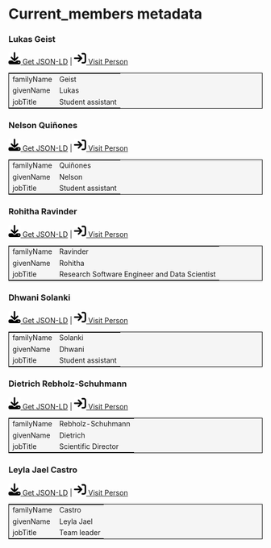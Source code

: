 # Current_members metadata

### Lukas Geist
<p><img src = "../images/get.svg" alt="Get JSON-LD"/><a href="https://github.com/zbmed-semtec/zbmed-semtec.github.io/blob/main/metadata\current_members\geist_0000-0002-2910-7982.json" target="_blank"> Get JSON-LD</a> | <a href="http://orcid.org/0000-0002-2910-7982" target="_blank"><img src = "../images/visit.svg" alt="Visit URL"/> Visit Person</a></p>
<table style="background-color: #F5F5F5; width: 100%; text-align: left; border: 1px solid black;">
<tbody>
<tr>
<td>familyName</td>
<td>Geist</td>
</tr>
<tr>
<td>givenName</td>
<td>Lukas</td>
</tr>
<tr>
<td>jobTitle</td>
<td>Student assistant</td>
</tr>
</tbody>
</table>

<script type="application/ld+json">
{
  "@context": "https://schema.org",
  "@type": "Person",
  "@id": "http://orcid.org/0000-0002-2910-7982",
  "familyName": "Geist",
  "givenName": "Lukas",
  "jobTitle": "Student assistant"
}
</script>

### Nelson Quiñones
<p><img src = "../images/get.svg" alt="Get JSON-LD"/><a href="https://github.com/zbmed-semtec/zbmed-semtec.github.io/blob/main/metadata\current_members\quinones_0000-0002-5037-0443.json" target="_blank"> Get JSON-LD</a> | <a href="https://orcid.org/0000-0002-5037-0443" target="_blank"><img src = "../images/visit.svg" alt="Visit URL"/> Visit Person</a></p>
<table style="background-color: #F5F5F5; width: 100%; text-align: left; border: 1px solid black;">
<tbody>
<tr>
<td>familyName</td>
<td>Quiñones</td>
</tr>
<tr>
<td>givenName</td>
<td>Nelson</td>
</tr>
<tr>
<td>jobTitle</td>
<td>Student assistant</td>
</tr>
</tbody>
</table>

<script type="application/ld+json">
{
  "@context": "https://schema.org",
  "@type": "Person",
  "@id": "https://orcid.org/0000-0002-5037-0443",
  "familyName": "Qui\u00f1ones",
  "givenName": "Nelson",
  "jobTitle": "Student assistant"
}
</script>

### Rohitha Ravinder
<p><img src = "../images/get.svg" alt="Get JSON-LD"/><a href="https://github.com/zbmed-semtec/zbmed-semtec.github.io/blob/main/metadata\current_members\ravinder_0009-0004-4484-6283.json" target="_blank"> Get JSON-LD</a> | <a href="https://orcid.org/0009-0004-4484-6283" target="_blank"><img src = "../images/visit.svg" alt="Visit URL"/> Visit Person</a></p>
<table style="background-color: #F5F5F5; width: 100%; text-align: left; border: 1px solid black;">
<tbody>
<tr>
<td>familyName</td>
<td>Ravinder</td>
</tr>
<tr>
<td>givenName</td>
<td>Rohitha</td>
</tr>
<tr>
<td>jobTitle</td>
<td>Research Software Engineer and Data Scientist</td>
</tr>
</tbody>
</table>

<script type="application/ld+json">
{
  "@context": "https://schema.org",
  "@type": "Person",
  "@id": "https://orcid.org/0009-0004-4484-6283",
  "familyName": "Ravinder",
  "givenName": "Rohitha",
  "jobTitle": "Research Software Engineer and Data Scientist"
}
</script>

### Dhwani Solanki
<p><img src = "../images/get.svg" alt="Get JSON-LD"/><a href="https://github.com/zbmed-semtec/zbmed-semtec.github.io/blob/main/metadata\current_members\solanki_0009-0004-1529-0095.json" target="_blank"> Get JSON-LD</a> | <a href="https://orcid.org/0009-0004-1529-0095" target="_blank"><img src = "../images/visit.svg" alt="Visit URL"/> Visit Person</a></p>
<table style="background-color: #F5F5F5; width: 100%; text-align: left; border: 1px solid black;">
<tbody>
<tr>
<td>familyName</td>
<td>Solanki</td>
</tr>
<tr>
<td>givenName</td>
<td>Dhwani</td>
</tr>
<tr>
<td>jobTitle</td>
<td>Student assistant</td>
</tr>
</tbody>
</table>

<script type="application/ld+json">
{
  "@context": "https://schema.org",
  "@type": "Person",
  "@id": "https://orcid.org/0009-0004-1529-0095",
  "familyName": "Solanki",
  "givenName": "Dhwani",
  "jobTitle": "Student assistant"
}
</script>

### Dietrich Rebholz-Schuhmann
<p><img src = "../images/get.svg" alt="Get JSON-LD"/><a href="https://github.com/zbmed-semtec/zbmed-semtec.github.io/blob/main/metadata\current_members\z_drs_0000-0002-1018-0370.json" target="_blank"> Get JSON-LD</a> | <a href="https://orcid.org/0000-0002-1018-0370" target="_blank"><img src = "../images/visit.svg" alt="Visit URL"/> Visit Person</a></p>
<table style="background-color: #F5F5F5; width: 100%; text-align: left; border: 1px solid black;">
<tbody>
<tr>
<td>familyName</td>
<td>Rebholz-Schuhmann</td>
</tr>
<tr>
<td>givenName</td>
<td>Dietrich</td>
</tr>
<tr>
<td>jobTitle</td>
<td>Scientific Director</td>
</tr>
</tbody>
</table>

<script type="application/ld+json">
{
  "@context": "https://schema.org",
  "@type": "Person",
  "@id": "https://orcid.org/0000-0002-1018-0370",
  "familyName": "Rebholz-Schuhmann",
  "givenName": "Dietrich",
  "jobTitle": "Scientific Director"
}
</script>

### Leyla Jael Castro
<p><img src = "../images/get.svg" alt="Get JSON-LD"/><a href="https://github.com/zbmed-semtec/zbmed-semtec.github.io/blob/main/metadata\current_members\z_ljc_0000-0003-3986-0510.json" target="_blank"> Get JSON-LD</a> | <a href="https://orcid.org/0000-0003-3986-0510" target="_blank"><img src = "../images/visit.svg" alt="Visit URL"/> Visit Person</a></p>
<table style="background-color: #F5F5F5; width: 100%; text-align: left; border: 1px solid black;">
<tbody>
<tr>
<td>familyName</td>
<td>Castro</td>
</tr>
<tr>
<td>givenName</td>
<td>Leyla Jael</td>
</tr>
<tr>
<td>jobTitle</td>
<td>Team leader</td>
</tr>
</tbody>
</table>

<script type="application/ld+json">
{
  "@context": "https://schema.org",
  "@type": "Person",
  "@id": "https://orcid.org/0000-0003-3986-0510",
  "familyName": "Castro",
  "givenName": "Leyla Jael",
  "jobTitle": "Team leader"
}
</script>

